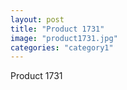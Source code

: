 ```yaml
---
layout: post
title: "Product 1731"
image: "product1731.jpg"
categories: "category1"
---
```

Product 1731
